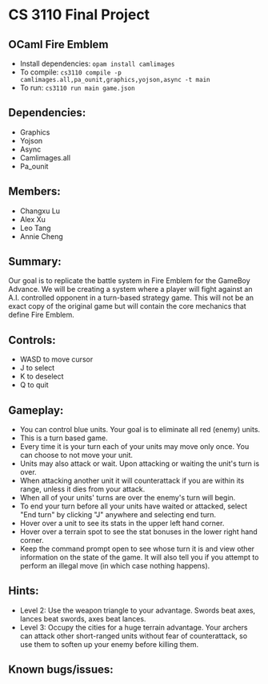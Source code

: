 # CS 3110 Final Project
## OCaml Fire Emblem
- Install dependencies: `opam install camlimages`
- To compile: `cs3110 compile -p camlimages.all,pa_ounit,graphics,yojson,async -t main`
- To run: `cs3110 run main game.json`

## Dependencies:
- Graphics
- Yojson
- Async
- Camlimages.all
- Pa_ounit

## Members:
- Changxu Lu
- Alex Xu
- Leo Tang
- Annie Cheng

## Summary:
Our goal is to replicate the battle system in Fire Emblem for the GameBoy Advance. We will be creating a system where a player will fight against an A.I. controlled opponent in a turn-based strategy game. This will not be an exact copy of the original game but will contain the core mechanics that define Fire Emblem.

## Controls:
- WASD to move cursor
- J to select
- K to deselect
- Q to quit

## Gameplay:
- You can control blue units. Your goal is to eliminate all red (enemy) units.
- This is a turn based game.
- Every time it is your turn each of your units may move only once. You can choose to not move your unit.
- Units may also attack or wait. Upon attacking or waiting the unit's turn is over.
- When attacking another unit it will counterattack if you are within its range, unless it dies from your attack.
- When all of your units' turns are over the enemy's turn will begin.
- To end your turn before all your units have waited or attacked, select "End turn" by clicking "J" anywhere and selecting end turn.
- Hover over a unit to see its stats in the upper left hand corner.
- Hover over a terrain spot to see the stat bonuses in the lower right hand corner.
- Keep the command prompt open to see whose turn it is and view other information on the state of the game. It will also tell you if you attempt to perform an illegal move (in which case nothing happens).

## Hints:
- Level 2:
  Use the weapon triangle to your advantage. Swords beat axes, lances beat swords, axes beat lances.
- Level 3:
  Occupy the cities for a huge terrain advantage.
  Your archers can attack other short-ranged units without fear of counterattack, so use them to soften up your enemy before killing them.

## Known bugs/issues:



